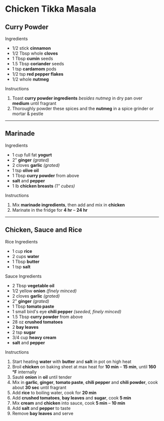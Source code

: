 # Chicken Tikka Masala

## Curry Powder

Ingredients

* 1/2 stick **cinnamon**
* 1/2 Tbsp whole **cloves**
* 1 Tbsp **cumin** seeds
* 1.5 Tbsp **coriander** seeds
* 1 tsp **cardamom** pods
* 1/2 tsp **red pepper flakes**
* 1/2 whole **nutmeg**

Instructions

1. Toast **curry powder ingredients** *besides nutmeg* in dry pan over **medium** until fragrant
1. Thoroughly powder these spices and the **nutmeg** in a spice grinder or mortar & pestle

---

## Marinade

Ingredients

* 1 cup full fat **yogurt**
* 2" **ginger** *(grated)*
* 2 cloves **garlic** *(grated)*
* 1 tsp **olive oil**
* 1 Tbsp **curry powder** from above
* **salt** and **pepper**
* 1 lb **chicken breasts** *(1" cubes)*

Instructions

1. Mix **marinade ingredients**, then add and mix in **chicken**
1. Marinate in the fridge for **4 hr** – **24 hr**

---

## Chicken, Sauce and Rice

Rice Ingredients

* 1 cup **rice**
* 2 cups **water**
* 1 Tbsp **butter**
* 1 tsp **salt**

Sauce Ingredients

* 2 Tbsp **vegetable oil**
* 1/2 yellow **onion** *(finely minced)*
* 2 cloves **garlic** *(grated)*
* 2" **ginger** *(grated)*
* 1 Tbsp **tomato paste**
* 1 small bird's eye **chili pepper** *(seeded, finely minced)*
* 1.5 Tbsp **curry powder** from above
* 28 oz **crushed tomatoes**
* 2 **bay leaves**
* 2 tsp **sugar**
* 3/4 cup **heavy cream**
* **salt** and **pepper**

Instructions

1. Start heating **water** with **butter** and **salt** in pot on high heat
1. Broil **chicken** on baking sheet at max heat for **10 min** – **15 min**, until **160 °F** internally
1. Sauté **onion** in **oil** until tender
1. Mix in **garlic**, **ginger**, **tomato paste**, **chili pepper** and **chili powder**, cook about **30 sec** until fragrant
1. Add **rice** to boiling water, cook for **20 min**
1. Add **crushed tomatoes**, **bay leaves** and **sugar**, cook **5 min**
1. Mix **cream** and **chicken** into sauce, cook **5 min** – **10 min**
1. Add **salt** and **pepper** to taste
1. Remove **bay leaves** and serve
